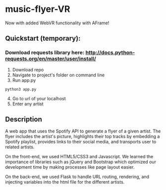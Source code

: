# music-flyer-VR

 Now with added WebVR functionality with AFrame!

## Quickstart (temporary):

### Download requests library here: http://docs.python-requests.org/en/master/user/install/

1. Download repo
2. Navigate to project's folder on command line
3. Run app.py
```
python3 app.py
```
4. Go to url of your localhost
5. Enter any artist

## Description
A web app that uses the Spotify API to generate a flyer of a given artist. The flyer includes the artist's picture, highlights their top tracks by embedding a Spotify playlist, provides links to their social media, and transports user to related artists. 

On the front-end, we used HTML5/CSS3 and Javascript. We learned the importance of libraries such as jQuery and Bootstrap which optimized our development time by making processes like page layout easier. 

On the back-end, we used Flask to handle URL routing, rendering, and injecting variables into the html file for the different artists.



